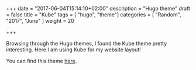 +++
date = "2017-06-04T15:14:10+02:00"
description = "Hugo theme"
draft = false
title = "Kube"
tags = [ "hugo", "theme"]
categories = [ "Random", "2017", "June" ]
weight = 20

+++

Browsing through the Hugo themes, I found the Kube theme pretty interesting. Here I am using Kube for my website layout!

You can find this theme [here](http://themes.gohugo.io/theme/kube/).
